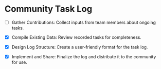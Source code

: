 

# Community Task Log

- [ ] Gather Contributions: Collect inputs from team members about ongoing tasks.
- [x] Compile Existing Data: Review recorded tasks for completeness.

- [x] Design Log Structure: Create a user-friendly format for the task log.

- [x] Implement and Share: Finalize the log and distribute it to the community for use.